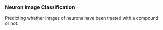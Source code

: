 ### Neuron Image Classification
Predicting whether images of neurons have been treated with a compound or not.
